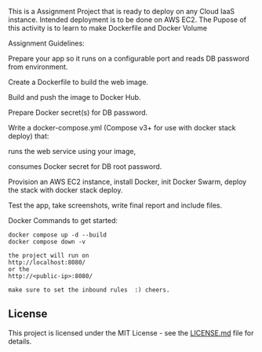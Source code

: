 This is a Assignment Project that is ready to deploy on any Cloud IaaS instance. Intended deployment is to be done on AWS EC2.
The Pupose of this activity is to learn to make Dockerfile and Docker Volume 

Assignment Guidelines:

Prepare your app so it runs on a configurable port and reads DB password from environment.

Create a Dockerfile to build the web image.

Build and push the image to Docker Hub.

Prepare Docker secret(s) for DB password.

Write a docker-compose.yml (Compose v3+ for use with docker stack deploy) that:

runs the web service using your image,

consumes Docker secret for DB root password.

Provision an AWS EC2 instance, install Docker, init Docker Swarm, deploy the stack with docker stack deploy.

Test the app, take screenshots, write final report and include files.



Docker Commands to get started: 
    
    docker compose up -d --build
    docker compose down -v 

    the project will run on 
    http://localhost:8080/
    or the 
    http://<public-ip>:8080/

    make sure to set the inbound rules  :) cheers.

## License

This project is licensed under the MIT License - see the [LICENSE.md](LICENSE.md) file for details.

